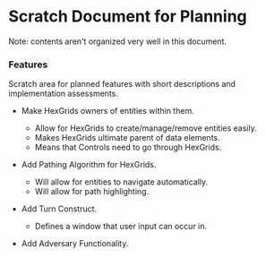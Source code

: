 # Scratch Document for Planning
Note: contents aren't organized very well in this document.

### Features
Scratch area for planned features with short descriptions and implementation assessments.

* Make HexGrids owners of entities within them.
    - Allow for HexGrids to create/manage/remove entities easily.
    - Makes HexGrids ultimate parent of data elements.
    - Means that Controls need to go through HexGrids.

* Add Pathing Algorithm for HexGrids.
    - Will allow for entities to navigate automatically.
    - Will allow for path highlighting.

* Add Turn Construct.
    - Defines a window that user input can occur in.

* Add Adversary Functionality.
